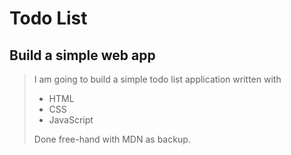 # Todo List

## Build a simple web app
> 
> I am going to build a simple todo list application written with
> + HTML
> + CSS
> + JavaScript
>
> Done free-hand with MDN as backup.